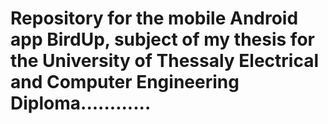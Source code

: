 # Repository for the mobile Android app BirdUp, subject of my thesis for the University of Thessaly Electrical and Computer Engineering Diploma............

